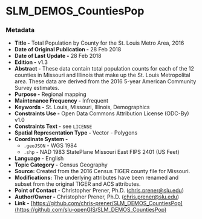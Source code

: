 # SLM_DEMOS_CountiesPop

### Metadata
  * **Title -** Total Population by County for the St. Louis Metro Area, 2016
  * **Date of Original Publication -** 28 Feb 2018
  * **Date of Last Update -** 28 Feb 2018
  * **Edition -** v1.3
  * **Abstract -** These data contain total population counts for each of the 12 counties in Missouri and Illinois that make up the St. Louis Metropolital area. These data are derived from the 2016 5-year American Community Survey estimates.
  * **Purpose -** Regional mapping
  * **Maintenance Frequency -** Infrequent
  * **Keywords -** St. Louis, Missouri, Illinois, Demographics
  * **Constraints Use -** Open Data Commons Attribution License (ODC-By) v1.0
  * **Constraints Text -** see `LICENSE`
  * **Spatial Representation Type -** Vector - Polygons
  * **Coordinate System -**
    * `.geoJSON` - WGS 1984
    * `.shp` - NAD 1983 StatePlane Missouri East FIPS 2401 (US Feet)
  * **Language -** English
  * **Topic Category -** Census Geography
  * **Source:** Created from the 2016 Census TIGER county file for Missouri.
  * **Modifications:** The underlying attributes have been renamed and subset from the original TIGER and ACS attributes.
  * **Point of Contact -** Christopher Prener, Ph.D. ([chris.prener@slu.edu](mailto:chris.prener@slu.edu))
  * **Author/Owner -** Christopher Prener, Ph.D. ([chris.prener@slu.edu](mailto:chris.prener@slu.edu))
  * **Link -** [https://github.com/chris-prener/SLM_DEMOS_CountiesPop](https://github.com/slu-openGIS/SLM_DEMOS_CountiesPop)
